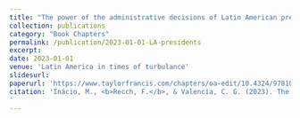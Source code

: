 ```yaml
---
title: "The power of the administrative decisions of Latin American presidents."
collection: publications
category: "Book Chapters"
permalink: /publication/2023-01-01-LA-presidents
excerpt: 
date: 2023-01-01
venue: 'Latin America in times of turbulance'
slidesurl: 
paperurl: 'https://www.taylorfrancis.com/chapters/oa-edit/10.4324/9781003324249-5/power-administrative-decisions-latin-american-presidents-magna-in%C3%A1cio-filipe-recch-carolina-guerrero-valencia'
citation: 'Inácio, M., <b>Recch, F.</b>, & Valencia, C. G. (2023). The Power of the Administrative Decisions of Latin American Presidents. <i>Latin America in Times of Turbulence: Presidentialism under Stress</i>, 75.
'
---
```

